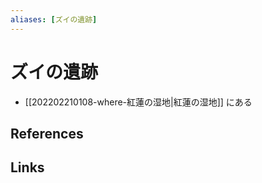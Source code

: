 ```yaml
---
aliases: [ズイの遺跡]
---
```

# ズイの遺跡

- [[202202210108-where-紅蓮の湿地|紅蓮の湿地]] にある

## References



## Links


